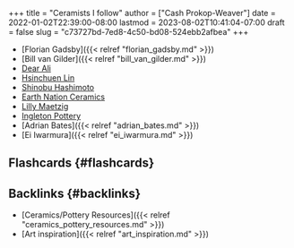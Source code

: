 +++
title = "Ceramists I follow"
author = ["Cash Prokop-Weaver"]
date = 2022-01-02T22:39:00-08:00
lastmod = 2023-08-02T10:41:04-07:00
draft = false
slug = "c73727bd-7ed8-4c50-bd08-524ebb2afbea"
+++

-   [Florian Gadsby]({{< relref "florian_gadsby.md" >}})
-   [Bill van Gilder]({{< relref "bill_van_gilder.md" >}})
-   [Dear Ali](https://www.youtube.com/c/dearAli)
-   [Hsinchuen Lin](https://www.youtube.com/c/hsinchuen)
-   [Shinobu Hashimoto](https://www.youtube.com/c/ShinobuHashimoto)
-   [Earth Nation Ceramics](https://www.youtube.com/channel/UCSirazTEcuYahrfjOH05BmQ)
-   [Lilly Maetzig](https://youtube.com/c/MaeCeramics)
-   [Ingleton Pottery](https://www.youtube.com/c/IngletonPottery)
-   [Adrian Bates]({{< relref "adrian_bates.md" >}})
-   [Ei Iwarmura]({{< relref "ei_iwarmura.md" >}})


## Flashcards {#flashcards}


## Backlinks {#backlinks}

-   [Ceramics/Pottery Resources]({{< relref "ceramics_pottery_resources.md" >}})
-   [Art inspiration]({{< relref "art_inspiration.md" >}})
